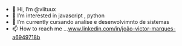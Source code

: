 - 👋 Hi, I’m @viituux
- 👀 I’m interested in  javascript  , python
- 🌱 I’m currently  cursando analise e desenvolvimnto de sistemas 
- 📫 How to reach me ...www.linkedin.com/in/joão-victor-marques-a6949718b

<!---
viituux/viituux is a ✨ special ✨ repository because its `README.md` (this file) appears on your GitHub profile.
You can click the Preview link to take a look at your changes.
--->

